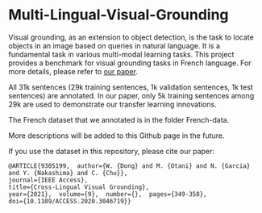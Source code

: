 # Multi-Lingual-Visual-Grounding

Visual grounding, as an extension to object detection, is the task to locate objects in an image based on queries in natural language. It is a fundamental task in various multi-modal learning tasks. This project provides a benchmark for visual grounding tasks in French language. For more details, please refer to [our paper](https://ieeexplore.ieee.org/document/9305199).

All 31k sentences (29k training sentences, 1k validation sentences, 1k test sentences) are annotated. In our paper, only 5k training sentences among 29k are used to demonstrate our transfer learning innovations. 

The French dataset that we annotated is in the folder French-data. 

More descriptions will be added to this Github page in the future. 

If you use the dataset in this repository, please cite our paper: 

    @ARTICLE{9305199,  author={W. {Dong} and M. {Otani} and N. {Garcia} and Y. {Nakashima} and C. {Chu}},
    journal={IEEE Access},   
    title={Cross-Lingual Visual Grounding},   
    year={2021},  volume={9},  number={},  pages={349-358},  
    doi={10.1109/ACCESS.2020.3046719}}
